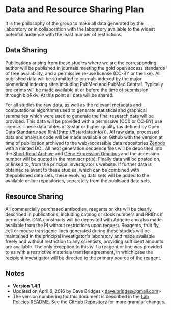 Data and Resource Sharing Plan
==============================

It is the philosophy of the group to make all data generated by the laboratory or in collaboration with the laboratory available to the widest potential audience with the least number of restrictions.

Data Sharing
------------

Publications arising from these studies where we are the corresponding author will be published in journals meeting the gold open access standards of free availability, and a permissive re-use license (CC-BY or the like). All published data will be submitted to journals indexed by the major biomedical indexing sites including PubMed and PubMed Central. Typically pre-prints will be made available at or before the time of submission through bioRxiv.  At this point all data will be shared.

For all studies the raw data, as well as the relevant metadata and computational algorithms used to generate statistical and graphical summaries which were used to generate the final research data will be provided. This data will be provided with a permissive (CC0 or CC-BY) use license. These data tables of 3-star or higher quality (as defined by Open Data Standards see [link]{http://5stardata.info/}).  All raw data, processed data and analysis code will be made available on Github with the version at time of publication archived to the web-accessible data repositories [Zenodo](http://zenodo.com) with a minted DOI.  All next generation sequence files will be deposited into the [Short Read Archive](https://www.ncbi.nlm.nih.gov/sra) and [Gene Expression Omnibus](http://http://www.ncbi.nlm.nih.gov/geo/}) and the accession number will be quoted in the manuscript(s). Finally data will be posted on, or linked to, from the principal investigator's website. If further data is obtained relevant to these studies, which can be combined with thepublished data sets, these evolving data sets will be added to the available online repositories, separately from the published data sets.

Resource Sharing
----------------

All commercially purchased antibodies, reagents or kits will be clearly described in publications, including catalog or stock numbers and RRID's if permissible. DNA constructs will be deposited with Adgene and also made available from the PI without restrictions upon request.  Reagents,  fruit fly, cell or mouse transgenic lines generated during these studies will be maintained in the principal investigator's laboratory and made available freely and without restriction to any scientists, providing sufficient amounts are
available. The only exception to this is if a reagent or line was provided to us with a restrictive materials transfer agreement, in which case the recipient investigator will be directed to the primary source of the reagent.

Notes
-----

* **Version 1.4.1**
* Updated on April 6, 2016 by Dave Bridges <<dave.bridges@gmail.com>>
* The version numbering for this document is described in the [Lab
    Policies README](https://github.com/BridgesLab/Lab-Documents/blob/master/Lab%20Policies/README.rst).
    See the [GitHub Repository](https://github.com/BridgesLab/Lab-Documents/blob/master/Lab%20Policies/data-resource-sharing.md)
    for more granular changes.

